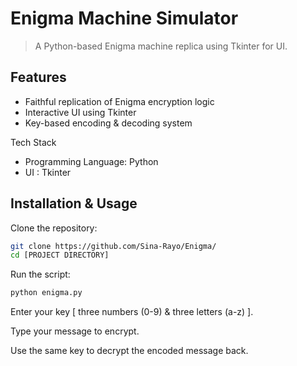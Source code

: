 # Enigma Machine Simulator
> A Python-based Enigma machine replica using Tkinter for UI.

## Features
- Faithful replication of Enigma encryption logic 
- Interactive UI using Tkinter 
- Key-based encoding & decoding system

Tech Stack
- Programming Language: Python
- UI : Tkinter

## Installation & Usage
Clone the repository:

```bash
git clone https://github.com/Sina-Rayo/Enigma/
cd [PROJECT DIRECTORY]
```
Run the script:

```bash
python enigma.py
```
Enter your key [ three numbers (0-9) & three letters (a-z) ].

Type your message to encrypt.

Use the same key to decrypt the encoded message back.
